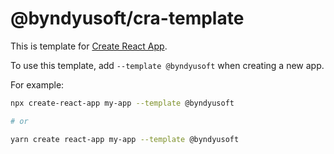 # @byndyusoft/cra-template

This is template for [Create React App](https://github.com/facebook/create-react-app).

To use this template, add `--template @byndyusoft` when creating a new app.

For example:

```sh
npx create-react-app my-app --template @byndyusoft

# or

yarn create react-app my-app --template @byndyusoft
```
